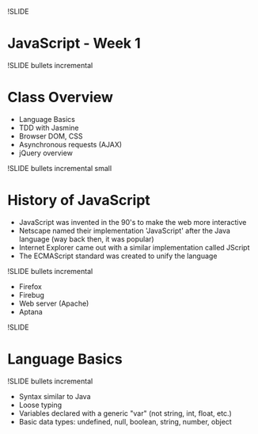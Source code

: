 !SLIDE 
# JavaScript - Week 1 #

!SLIDE bullets incremental
# Class Overview #

* Language Basics
* TDD with Jasmine
* Browser DOM, CSS
* Asynchronous requests (AJAX)
* jQuery overview

!SLIDE bullets incremental small
# History of JavaScript #

* JavaScript was invented in the 90's to make the web more interactive
* Netscape named their implementation 'JavaScript' after the Java language (way back then, it was popular)
* Internet Explorer came out with a similar implementation called JScript
* The ECMAScript standard was created to unify the language



!SLIDE bullets incremental

* Firefox
* Firebug
* Web server (Apache)
* Aptana

!SLIDE

# Language Basics #

!SLIDE bullets incremental

* Syntax similar to Java
* Loose typing
* Variables declared with a generic "var" (not string, int, float, etc.)
* Basic data types: undefined, null, boolean, string, number, object

